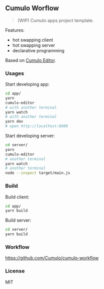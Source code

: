 
Cumulo Worflow
------

> (WIP) Cumulo apps project template.

Features:

* hot swapping client
* hot swapping server
* declarative programming

Based on [Cumulo Editor](https://github.com/mvc-works/coworkflow).

### Usages

Start developing app:

```bash
cd app/
yarn
cumulo-editor
# with another terminal
yarn watch
# with another terminal
yarn dev
# open http://localhost:8080
```

Start developing server:

```bash
cd server/
yarn
cumulo-editor
# another terminal
yarn watch
# another terminal
node --inspect target/main.js
```

### Build

Build client:

```bash
cd app/
yarn build
```

Build server:

```bash
cd server/
yarn build
```

### Workflow

https://github.com/Cumulo/cumulo-workflow

### License

MIT
